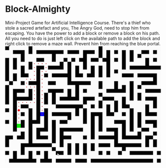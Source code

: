 # Block-Almighty
Mini-Project Game for Artificial Intelligence Course.
There's a thief who stole a sacred artefact and you, The Angry God, need to stop him from escaping.
You have the power to add a block or remove a block on his path.
All you need to do is just left click on the available path to add the block and right click to remove a maze wall.
Prevent him from reaching the blue portal.
![](https://github.com/ThomasArtemius/Block-Almighty/blob/main/Gifs/Proto1.gif)

